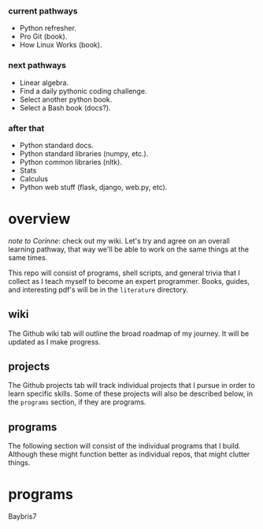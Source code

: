 ### current pathways
- Python refresher.
- Pro Git (book).
- How Linux Works (book).

### next pathways
- Linear algebra.
- Find a daily pythonic coding challenge.
- Select another python book.
- Select a Bash book (docs?).

### after that
- Python standard docs.
- Python standard libraries (numpy, etc.).
- Python common libraries (nltk).
- Stats
- Calculus
- Python web stuff (flask, django, web.py, etc). 

# overview

*note to Corinne*: check out my wiki. Let's try and agree on an overall learning pathway, that way we'll be able to work on the same things at the same times.

This repo will consist of programs, shell scripts, and general trivia that I collect as I teach myself to become an expert programmer. Books, guides, and interesting pdf's will be in the `literature` directory.

## wiki
The Github wiki tab will outline the broad roadmap of my journey. It will be updated as I make progress.

## projects
The Github projects tab will track individual projects that I pursue in order to learn specific skills. Some of these projects will also be described below, in the `programs` section, if they are programs.

## programs
The following section will consist of the individual programs that I build. Although these might function better as individual repos, that might clutter things.

# programs
Baybris7
